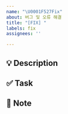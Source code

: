 ```yaml
---
name: "\U0001F527Fix"
about: 버그 및 오류 해결
title: "[FIX] "
labels: fix
assignees: ''

---
```


## 💡 Description
<!-- 설명 -->

## ✅ Task
<!--
- [x] 완료
- [ ] 미완료
-->

## 📝 Note
<!-- 기타 사항 -->
